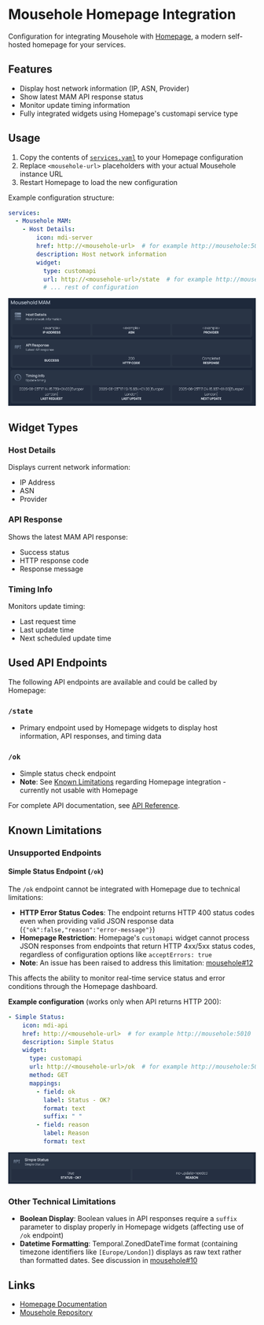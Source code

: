 # Mousehole Homepage Integration

Configuration for integrating Mousehole with [Homepage](https://gethomepage.dev), a modern self-hosted homepage for your services.

## Features

- Display host network information (IP, ASN, Provider)
- Show latest MAM API response status
- Monitor update timing information
- Fully integrated widgets using Homepage's customapi service type

## Usage

1. Copy the contents of [`services.yaml`](./services.yaml) to your Homepage configuration
2. Replace `<mousehole-url>` placeholders with your actual Mousehole instance URL
3. Restart Homepage to load the new configuration

Example configuration structure:
```yaml
services:
  - Mousehole MAM:
    - Host Details:
        icon: mdi-server
        href: http://<mousehole-url>  # for example http://mousehole:5010
        description: Host network information
        widget:
          type: customapi
          url: http://<mousehole-url>/state  # for example http://mousehole:5010/state
          # ... rest of configuration
```

![Homepage Widgets Example](./docs/homepage-widgets.png)


## Widget Types

### Host Details
Displays current network information:
- IP Address
- ASN
- Provider

### API Response
Shows the latest MAM API response:
- Success status
- HTTP response code
- Response message

### Timing Info
Monitors update timing:
- Last request time
- Last update time
- Next scheduled update time

## Used API Endpoints

The following API endpoints are available and could be called by Homepage:

### `/state`
- Primary endpoint used by Homepage widgets to display host information, API responses, and timing data

### `/ok`
- Simple status check endpoint
- **Note**: See [Known Limitations](#simple-status-endpoint-ok) regarding Homepage integration - currently not usable with Homepage

For complete API documentation, see [API Reference](../../docs/API.md).

## Known Limitations

### Unsupported Endpoints

#### Simple Status Endpoint (`/ok`)
The `/ok` endpoint cannot be integrated with Homepage due to technical limitations:

- **HTTP Error Status Codes**: The endpoint returns HTTP 400 status codes even when providing valid JSON response data (`{"ok":false,"reason":"error-message"}`)
- **Homepage Restriction**: Homepage's `customapi` widget cannot process JSON responses from endpoints that return HTTP 4xx/5xx status codes, regardless of configuration options like `acceptErrors: true`
- **Note**: An issue has been raised to address this limitation: [mousehole#12](https://github.com/t-mart/mousehole/issues/12)

This affects the ability to monitor real-time service status and error conditions through the Homepage dashboard.

**Example configuration** (works only when API returns HTTP 200):
```yaml
- Simple Status:
    icon: mdi-api
    href: http://<mousehole-url>  # for example http://mousehole:5010
    description: Simple Status
    widget:
      type: customapi
      url: http://<mousehole-url>/ok  # for example http://mousehole:5010/ok
      method: GET
      mappings:
        - field: ok
          label: Status - OK?
          format: text
          suffix: " "
        - field: reason
          label: Reason
          format: text
```

![Simple Status Widget Example](./docs/homepage-simple-status.png)

### Other Technical Limitations

- **Boolean Display**: Boolean values in API responses require a `suffix` parameter to display properly in Homepage widgets (affecting use of `/ok` endpoint)
- **Datetime Formatting**: Temporal.ZonedDateTime format (containing timezone identifiers like `[Europe/London]`) displays as raw text rather than formatted dates. See discussion in [mousehole#10](https://github.com/t-mart/mousehole/issues/10#issuecomment-3172929431)

## Links

- [Homepage Documentation](https://gethomepage.dev)
- [Mousehole Repository](https://github.com/t-mart/mousehole)